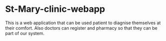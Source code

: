 # St-Mary-clinic-webapp
This is a web application that can be used patient to diagnise themselves at their comfort. Also doctors can register and pharmacy so that they can be part of our system.
